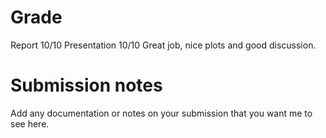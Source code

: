 # Grade
Report 10/10
Presentation 10/10 Great job, nice plots and good discussion. 

# Submission notes
Add any documentation or notes on your submission that you want me to see here.
